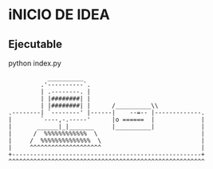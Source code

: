 # iNICIO DE IDEA  

## Ejecutable  
python index.py  


               __________
             .'----------`.
             | .--------. |
             | |########| |
             | |########| |      /__________\\
    .--------| `--------' |------|    --=-- |-------------.
    |        `----,-.-----'      |o ======  |             |
    |       ______|_|_______     |__________|             |
    |      /  %%%%%%%%%%%%  \                             |
    |     /  %%%%%%%%%%%%%%  \                            |
    |     ^^^^^^^^^^^^^^^^^^^^                            |
    +-----------------------------------------------------+
    ^^^^^^^^^^^^^^^^^^^^^^^^^^^^^^^^^^^^^^^^^^^^^^^^^^^^^^^
    
